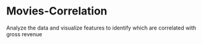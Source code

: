 # Movies-Correlation

Analyze the data and visualize features to identify which are correlated with gross revenue
